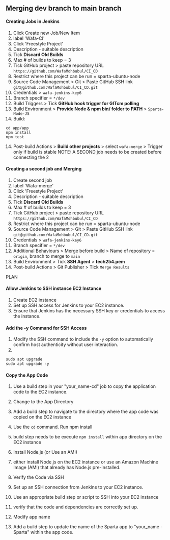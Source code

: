 ## Merging dev branch to main branch

#### Creating Jobs in Jenkins

1. Click Create new Job/New Item
2. label 'Wafa-CI'
3. Click 'Freestyle Project'
4. Description - suitable description
5. Tick **Discard Old Builds**
6. Max # of builds to keep = 3
7. Tick GitHub project > paste repository URL `https://github.com/WafaMohbubul/CI_CD`
7. Restrict where this project can be run = sparta-ubuntu-node 
8. Source Code Management > Git > Paste GitHub SSH link `git@github.com:WafaMohbubul/CI_CD.git`
9. Credentials > `wafa-jenkins-key6`
10. Branch specifier = `*/dev`
11. Build Triggers > Tick **GitHub hook trigger for GITcm polling**
12. Build Environment > **Provide Node & npm bin/ folder to PATH** > `Sparta-Node-JS`
13. Build:
```commandline
cd app/app
npm install
npm test
```
14. Post-build Actions > **Build other projects** > select `wafa-merge` > Trigger only if build is stable 
NOTE: A SECOND job needs to be created before connecting the 2

#### Creating a second job and Merging
1. Create second job
2. label 'Wafa-merge'
3. Click 'Freestyle Project'
4. Description - suitable description
5. Tick **Discard Old Builds**
6. Max # of builds to keep = 3
7. Tick GitHub project > paste repository URL `https://github.com/WafaMohbubul/CI_CD`
7. Restrict where this project can be run = sparta-ubuntu-node 
8. Source Code Management > Git > Paste GitHub SSH link `git@github.com:WafaMohbubul/CI_CD.git`
9. Credentials > `wafa-jenkins-key6`
10. Branch specifier = `*/dev`
11. Additional Behaviours > Merge before build > Name of repository = `origin`, branch to merge to `main`
12. Build Environment > Tick **SSH Agent** > **tech254.pem**
13. Post-build Actions > Git Publisher > Tick `Merge Results`

PLAN
#### Allow Jenkins to SSH instance EC2 Instance
1. Create EC2 instance 
1. Set up SSH access for Jenkins to your EC2 instance.
2. Ensure that Jenkins has the necessary SSH key or credentials to access the instance.

#### Add the -y Command for SSH Access
1. Modify the SSH command to include the `-y` option to automatically confirm host authenticity without user interaction.
2. 
```commandline
sudo apt upgrade
sudo apt upgrade -y
```
#### Copy the App Code
1. Use a build step in your "your_name-cd" job to copy the application code to the EC2 instance.

1. Change to the App Directory
2. Add a build step to navigate to the directory where the app code was copied on the EC2 instance 
3. Use the `cd` command.
Run npm install 
4. build step needs to be execute `npm install` within  app directory on the EC2 instance 
5. Install Node.js (or Use an AMI)
6. either install Node.js on the EC2 instance or use an Amazon Machine Image (AMI) that already has Node.js pre-installed.
7. Verify the Code via SSH 
8. Set up an SSH connection from Jenkins to your EC2 instance. 
9. Use an appropriate build step or script to SSH into your EC2 instance 
10. verify that the code and dependencies are correctly set up.
11. Modify app name
11. Add a build step to update the name of the Sparta app to "your_name - Sparta" within the app code.


